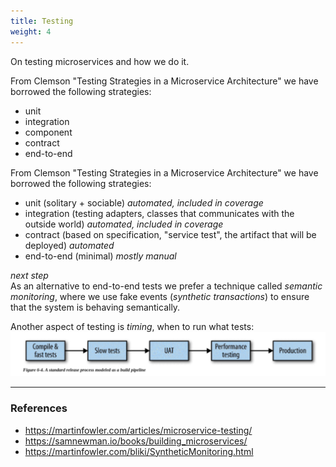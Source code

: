 ```yaml
---
title: Testing
weight: 4
---
```


On testing microservices and how we do it.

From Clemson "Testing Strategies in a Microservice Architecture" we have borrowed the following strategies:

- unit
- integration
- component
- contract
- end-to-end

From Clemson "Testing Strategies in a Microservice Architecture" we have borrowed the following strategies:

- unit (solitary + sociable) _automated, included in coverage_
- integration (testing adapters, classes that communicates with the outside world) _automated, included in coverage_
- contract (based on specification, "service test", the artifact that will be deployed) _automated_
- end-to-end (minimal) _mostly manual_

_next step_  
As an alternative to end-to-end tests we prefer a technique called _semantic monitoring_, where we use fake events (_synthetic transactions_) to ensure that the system is behaving semantically.

Another aspect of testing is _timing_, when to run what tests:
![A standard release pipeline](./A_standard_release_process_as_pipeline.svg)

----------------------------------------
### References
- https://martinfowler.com/articles/microservice-testing/
- https://samnewman.io/books/building_microservices/
- https://martinfowler.com/bliki/SyntheticMonitoring.html
